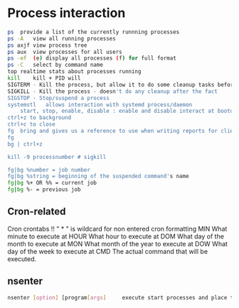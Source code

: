 # Process interaction

```bash
ps	provide a list of the currently runnning processes
ps -A	view all running processes
ps axjf	view process tree
ps aux  view processes for all users
ps -ef	(e) display all processes (f) for full format
ps -C	select by command name
top	realtime stats about processes running
kill	kill + PID will 
SIGTERM - Kill the process, but allow it to do some cleanup tasks beforehand
SIGKILL - Kill the process - doesn't do any cleanup after the fact
SIGSTOP - Stop/suspend a process
systemstl	allows interaction with systemd process/daemon
	start, stop, enable, disable : enable and disable interact at bootup!
ctrl+z to background
ctrl+c to close
fg	bring and gives us a reference to use when writing reports for clients.g a background process back inot use on the terminal
fg
bg | ctrl+z

kill -9 processnumber # sigkill

fg|bg %number = job number
fg|bg %string = beginning of the suspended command's name
fg|bg %+ OR %% = current job
fg|bg %- = previous job

```
## Cron-related

Cron
crontabs !! " * " is wildcard for non entered cron formatting
MIN	What minute to execute at
HOUR	What hour to execute at
DOM	What day of the month to execute at
MON	What month of the year to execute at
DOW	What day of the week to execute at
CMD	The actual command that will be executed.

## nsenter 
```bash
nsenter [option] [program[args] 	execute start processes and place them within the same namespace as another
```
